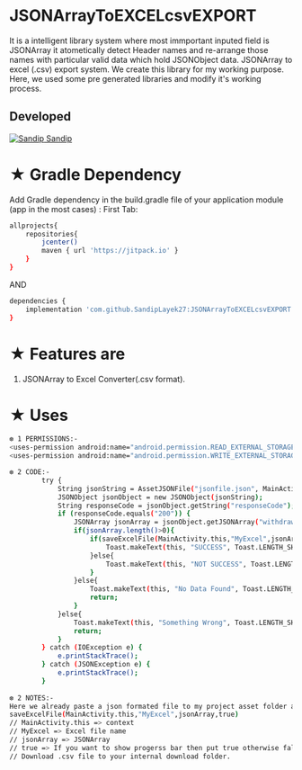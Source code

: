 # JSONArrayToEXCELcsvEXPORT
It is a intelligent library system where most immportant inputed field is JSONArray it atometically detect Header names and re-arrange those names with particular valid data which hold JSONObject data.
JSONArray to excel (.csv) export system.
We create this library for my working purpose.
Here, we used some pre generated libraries and modify it's working process.

## Developed
[![Sandip](https://avatars1.githubusercontent.com/u/31722942?v=4&u=18643bfaaba26114584d27693e9891db26bcb582&s=39) Sandip](https://github.com/SandipLayek27)  
# ★ Gradle Dependency
Add Gradle dependency in the build.gradle file of your application module (app in the most cases) :
First Tab:

```sh
allprojects{
    repositories{
        jcenter()
        maven { url 'https://jitpack.io' }
    }
}
```

AND

```sh
dependencies {
    implementation 'com.github.SandipLayek27:JSONArrayToEXCELcsvEXPORT:1.0'
}
```

# ★ Features are
1. JSONArray to Excel Converter(.csv format).


# ★ Uses
```sh
❆ 1 PERMISSIONS:-
<uses-permission android:name="android.permission.READ_EXTERNAL_STORAGE" />
<uses-permission android:name="android.permission.WRITE_EXTERNAL_STORAGE" />

❆ 2 CODE:-
        try {
            String jsonString = AssetJSONFile("jsonfile.json", MainActivity.this);
            JSONObject jsonObject = new JSONObject(jsonString);
            String responseCode = jsonObject.getString("responseCode");
            if (responseCode.equals("200")) {
                JSONArray jsonArray = jsonObject.getJSONArray("withdrawReport");
                if(jsonArray.length()>0){
                    if(saveExcelFile(MainActivity.this,"MyExcel",jsonArray,true)){
                        Toast.makeText(this, "SUCCESS", Toast.LENGTH_SHORT).show();
                    }else{
                        Toast.makeText(this, "NOT SUCCESS", Toast.LENGTH_SHORT).show();
                    }
                }else{
                    Toast.makeText(this, "No Data Found", Toast.LENGTH_SHORT).show();
                    return;
                }
            }else{
                Toast.makeText(this, "Something Wrong", Toast.LENGTH_SHORT).show();
                return;
            }
        } catch (IOException e) {
            e.printStackTrace();
        } catch (JSONException e) {
            e.printStackTrace();
        }
        
❆ 2 NOTES:-
Here we already paste a json formated file to my project asset folder as example purpose.
saveExcelFile(MainActivity.this,"MyExcel",jsonArray,true)
// MainActivity.this => context
// MyExcel => Excel file name
// jsonArray => JSONArray 
// true => If you want to show progerss bar then put true otherwise false.
// Download .csv file to your internal download folder.        
```

